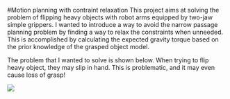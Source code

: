 #Motion planning with contraint relaxation 
This project aims at solving the problem of flipping heavy objects with robot arms equipped by two-jaw simple grippers. I wanted to introduce a way to avoid the narrow passage planning problem by finding a way to relax the constraints when unneeded. This is accomplished by calculating the expected gravity torque based on the prior knowledge of the grasped object model. 

The problem that I wanted to solve is shown below. When trying to flip heavy object, they may slip in hand. This is problematic, and it may even cause loss of grasp!

<img src=data/failure_gif15.gif>